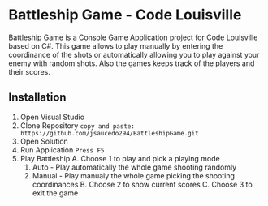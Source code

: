 # **Battleship Game** - Code Louisville

Battleship Game is a Console Game Application project for Code Louisville based on C#.
This game allows to play manually by entering the coordinance of the shots or automatically allowing you to play against your enemy with random shots. Also the games  keeps track of the players and their scores. 
 
## Installation
1. Open Visual Studio
2. Clone Repository
`copy and paste: https://github.com/jsaucedo294/BattleshipGame.git`
3. Open Solution
4. Run Application
`Press F5`
5. Play Battleship 
  A. Choose 1 to play and pick a playing mode 
     1. Auto - Play automatically the whole game shooting randomly 
     2. Manual - Play manualy the whole game picking the shooting coordinances 
  B. Choose 2 to show current scores 
  C. Choose 3 to exit the game 
